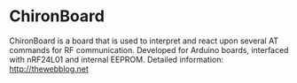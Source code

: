 # ChironBoard
ChironBoard is a board that is used to interpret and react upon several AT commands for RF communication. Developed for Arduino boards, interfaced with nRF24L01 and internal EEPROM. Detailed information: http://thewebblog.net
